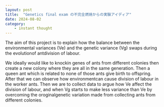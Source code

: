 ```yaml
---
layout: post
title:  "Genetics final exam の不完全燃焼からの実験アイディア"
date: 2024-08-02
category:
    - instant thought
---
```


The aim of this project is to explain how the balance between the environmental variances (Ve) and the genetic variance (Vg) swaps during the evolutionof antdivision of labour.

We ideally would like to knockin genes of ants from different colonies then create a new colony where they are all in the same generation. Then a queen ant which is related to none of those ants give birth to offspring. After that we can observe how environmentcan cause division of labour in the worker ants. Then we are to collect data to argue how Ve affect the division of labour, and when Vg starts to make less variance than Ve by overcoming the oroginalgenetic variation made from collecting ants from different colonies.